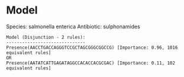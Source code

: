 
# Model

Species: salmonella enterica
Antibiotic: sulphonamides

```
Model (Disjunction - 2 rules):
------------------------------
Presence(AACCTGACCAGGGTCCGCTAGCGGGCGGCCG) [Importance: 0.96, 1016 equivalent rules]
OR
Presence(AATATCATTGAGATAGGCCACACCACGCGAC) [Importance: 0.11, 102 equivalent rules]

```

